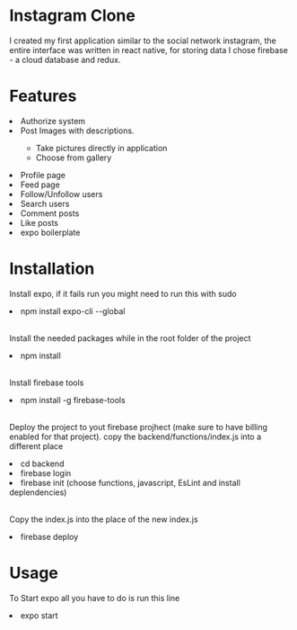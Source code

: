 <h1>Instagram Clone</h1>
<p>I created my first application similar to the social network instagram, the entire interface was written in react native, for storing data I chose firebase - a cloud database and redux.</p>
<h1>Features</h1>
<li>Authorize system</li>
<li>Post Images with descriptions.
  <ul>
    <ul>
      <li>Take pictures directly in application</li>
      <li>Choose from gallery</li>
    </ul>
  </ul>
</li>
<li>Profile page</li>
<li>Feed page</li>
<li>Follow/Unfollow users</li>
<li>Search users</li>
<li>Comment posts</li>
<li>Like posts</li>
<li>expo boilerplate</li>
<h1>Installation</h1>
<p>Install expo, if it fails run you might need to run this with sudo</p>
<li>npm install expo-cli --global</li><br>
<p>Install the needed packages while in the root folder of the project</p>
<li>npm install</li><br>
<p>Install firebase tools</p>
<li>npm install -g firebase-tools</li><br>
<p>Deploy the project to yout firebase projhect (make sure to have billing enabled for that project). copy the backend/functions/index.js into a different place</p>
<li>cd backend</li>
<li>firebase login</li>
<li>firebase init (choose functions, javascript, EsLint and install deplendencies)</li><br>
<p>Copy the index.js into the place of the new index.js</p>
<li>firebase deploy</li>
<h1>Usage</h1>
<p>To Start expo all you have to do is run this line</p>
<li>expo start</li>
